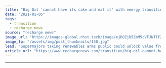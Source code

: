 ```yaml
---
title: "Big Oil 'cannot have its cake and eat it' with energy transition spin-offs -  HSBC"
date: "2021-01-06"
tags: 
  - transition
  - recharge news
source: "recharge news"
image_url: "https://images-global.nhst.tech/image/ejBOZjk5ZmM5cVFJNTlFZWorMCtrRkc1Ujg2SzBrUGg4NGFScjAvZllUOD0=/nhst/binary/3fb00af0cb026b052bb65b0d406370b3"
image_fp: "/assets/img/post_thumbnails/158.jpg"
lead: "Supermajors taking renewables arms public could unlock value from high pure-play multiples but thwart climate ambitions, says new report from investment bank"
article_url: "https://www.rechargenews.com/transition/big-oil-cannot-have-its-cake-and-eat-it-with-energy-transition-spin-offs-hsbc/2-1-940033"
---
```


---
